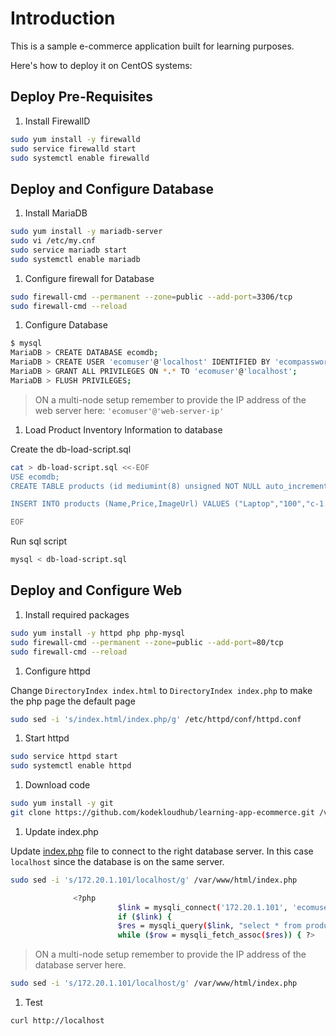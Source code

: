 # Introduction

This is a sample e-commerce application built for learning purposes.

Here's how to deploy it on CentOS systems:

## Deploy Pre-Requisites

1. Install FirewallD

```bash
sudo yum install -y firewalld
sudo service firewalld start
sudo systemctl enable firewalld
```

## Deploy and Configure Database

1. Install MariaDB

```bash
sudo yum install -y mariadb-server
sudo vi /etc/my.cnf
sudo service mariadb start
sudo systemctl enable mariadb
```

1. Configure firewall for Database

```bash
sudo firewall-cmd --permanent --zone=public --add-port=3306/tcp
sudo firewall-cmd --reload
```

1. Configure Database

```bash
$ mysql
MariaDB > CREATE DATABASE ecomdb;
MariaDB > CREATE USER 'ecomuser'@'localhost' IDENTIFIED BY 'ecompassword';
MariaDB > GRANT ALL PRIVILEGES ON *.* TO 'ecomuser'@'localhost';
MariaDB > FLUSH PRIVILEGES;
```

> ON a multi-node setup remember to provide the IP address of the web server here: `'ecomuser'@'web-server-ip'`

1. Load Product Inventory Information to database

Create the db-load-script.sql

```bash
cat > db-load-script.sql <<-EOF
USE ecomdb;
CREATE TABLE products (id mediumint(8) unsigned NOT NULL auto_increment,Name varchar(255) default NULL,Price varchar(255) default NULL, ImageUrl varchar(255) default NULL,PRIMARY KEY (id)) AUTO_INCREMENT=1;

INSERT INTO products (Name,Price,ImageUrl) VALUES ("Laptop","100","c-1.png"),("Drone","200","c-2.png"),("VR","300","c-3.png"),("Tablet","50","c-5.png"),("Watch","90","c-6.png"),("Phone Covers","20","c-7.png"),("Phone","80","c-8.png"),("Laptop","150","c-4.png");

EOF
```

Run sql script

```bash
mysql < db-load-script.sql
```

## Deploy and Configure Web

1. Install required packages

```bash
sudo yum install -y httpd php php-mysql
sudo firewall-cmd --permanent --zone=public --add-port=80/tcp
sudo firewall-cmd --reload
```

1. Configure httpd

Change `DirectoryIndex index.html` to `DirectoryIndex index.php` to make the php page the default page

```bash
sudo sed -i 's/index.html/index.php/g' /etc/httpd/conf/httpd.conf
```

1. Start httpd

```bash
sudo service httpd start
sudo systemctl enable httpd
```

1. Download code

```bash
sudo yum install -y git
git clone https://github.com/kodekloudhub/learning-app-ecommerce.git /var/www/html/
```

1. Update index.php

Update [index.php](https://github.com/kodekloudhub/learning-app-ecommerce/blob/13b6e9ddc867eff30368c7e4f013164a85e2dccb/index.php#L107) file to connect to the right database server. In this case `localhost` since the database is on the same server.

```bash
sudo sed -i 's/172.20.1.101/localhost/g' /var/www/html/index.php

              <?php
                        $link = mysqli_connect('172.20.1.101', 'ecomuser', 'ecompassword', 'ecomdb');
                        if ($link) {
                        $res = mysqli_query($link, "select * from products;");
                        while ($row = mysqli_fetch_assoc($res)) { ?>
```

> ON a multi-node setup remember to provide the IP address of the database server here.

```bash
sudo sed -i 's/172.20.1.101/localhost/g' /var/www/html/index.php
```

1. Test

```bash
curl http://localhost
```